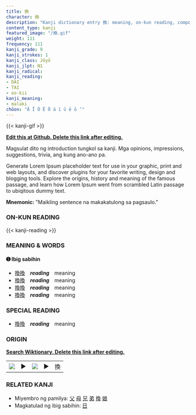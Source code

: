 ```yaml
---
title: 換
character: 換
description: "Kanji dictionary entry 換: meaning, on-kun reading, compounds, origin, related kanji"
content_type: kanji
featured_image: "/換.gif"
weight: 111
frequency: 111
kanji_grade: 9
kanji_strokes: 1
kanji_class: Jōyō
kanji_jlpt: N1
kanji_radical: 
kanji_reading: 
- DAI
- TAI
- oo-kii
kanji_meaning:
- malaki
chōon: "Ā Ī Ū Ē Ō ā ī ū ē ō ’"
---
```

[//]: # (Don't edit the line below. Kanji animated GIF code is automatically generated.)
{{< kanji-gif >}}

[//]: # (Edit below this line.)

**[Edit this at Github. Delete this link after editing.](https://github.com/tim0g/tim/tree/main/content/kanji/換/index.md)**

Magsulat dito ng introduction tungkol sa kanji. Mga opinions, impressions, suggestions, trivia, ang kung ano-ano pa.

Generate Lorem Ipsum placeholder text for use in your graphic, print and web layouts, and discover plugins for your favorite writing, design and blogging tools. Explore the origins, history and meaning of the famous passage, and learn how Lorem Ipsum went from scrambled Latin passage to ubiqitous dummy text.
 
**Mnemonic:** "Maikling sentence na makakatulong sa pagsaulo."

### ON-KUN READING

[//]: # (Don't edit the line below. ON-KUN READING code is automatically generated.)
{{< kanji-reading >}}

### MEANING & WORDS

#### ➊ **Ibig sabihin**
  - [換](../換)[換](../換)　***reading***　meaning
  - [換](../換)[換](../換)　***reading***　meaning
  - [換](../換)[換](../換)　***reading***　meaning
  - [換](../換)[換](../換)　***reading***　meaning

### SPECIAL READING
  - [換](../換)[換](../換)　***reading***　meaning

### ORIGIN

**[Search Wiktionary. Delete this link after editing.](https://wiktionary.org/wiki/換)**
<table class="kanji-table"><tr><td>
<img src="60px-換-bronze.svg.png">
</td><td>▶</td><td>
<img src="60px-換-oracle.svg.png">
</td><td>▶</td>
<td class="kanji-origin">換</td>
</tr></table>

### RELATED KANJI
- Miyembro ng pamilya: [父](../父) [母](../母) [兄](../兄) [弟](../弟) [換](../換) [娘](../娘)
- Magkatulad ng ibig sabihin: [日](../日)
